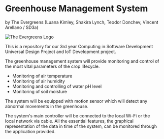 # Greenhouse Management System
by The Evergreens (Luana Kimley, Shakira Lynch, Teodor Donchev, Vincent Arellano / SD3a)

![The Evergreens Logo](https://i.ibb.co/qxzbBns/Screenshot-2022-09-27-at-10-28-47-removebg-preview.png)

This is a repository for our 3rd year Computing in Software Development Universal Design Project and IoT Development project.

The greenhouse management system will provide monitoring and control of the most vital parameters of the crop lifecycle. 
- Monitoring of air temperature
- Monitoring of air humidity
- Monitoring and controlling of water pH level
- Monitoring of soil moisture

The system will be equipped with motion sensor which will detect any abnormal movements in the greenhouse. 

The system's main controller will be connected to the local Wi-Fi or the local network via cable. All the essential features, the graphical representation of the data in time of the system, can be monitored through the application provided.
